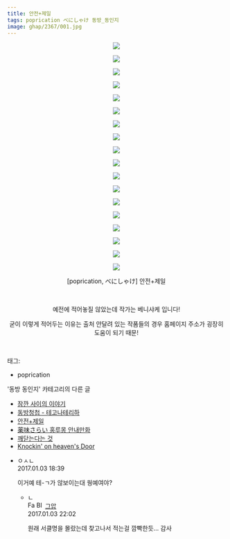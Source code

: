 ```yaml
---
title: 안전+제일
tags: poprication べにしゃけ 동방_동인지
image: ghap/2367/001.jpg
---
```

<div class="article">
<p style="text-align: center; clear: none; float: none;"><img src="{{ site.nasurl }}/ghap/2367/001.jpg"/></p>
<p style="text-align: center; clear: none; float: none;"><img src="{{ site.nasurl }}/ghap/2367/002.jpg"/></p>
<p style="text-align: center; clear: none; float: none;"><img src="{{ site.nasurl }}/ghap/2367/003.jpg"/></p>
<p style="text-align: center; clear: none; float: none;"><img src="{{ site.nasurl }}/ghap/2367/004.jpg"/></p>
<p style="text-align: center; clear: none; float: none;"><img src="{{ site.nasurl }}/ghap/2367/005.jpg"/></p>
<p style="text-align: center; clear: none; float: none;"><img src="{{ site.nasurl }}/ghap/2367/006.jpg"/></p>
<p style="text-align: center; clear: none; float: none;"><img src="{{ site.nasurl }}/ghap/2367/007.jpg"/></p>
<p style="text-align: center; clear: none; float: none;"><img src="{{ site.nasurl }}/ghap/2367/008.jpg"/></p>
<p style="text-align: center; clear: none; float: none;"><img src="{{ site.nasurl }}/ghap/2367/009.jpg"/></p>
<p style="text-align: center; clear: none; float: none;"><img src="{{ site.nasurl }}/ghap/2367/010.jpg"/></p>
<p style="text-align: center; clear: none; float: none;"><img src="{{ site.nasurl }}/ghap/2367/011.jpg"/></p>
<p style="text-align: center; clear: none; float: none;"><img src="{{ site.nasurl }}/ghap/2367/012.jpg"/></p>
<p style="text-align: center; clear: none; float: none;"><img src="{{ site.nasurl }}/ghap/2367/013.jpg"/></p>
<p style="text-align: center; clear: none; float: none;"><img src="{{ site.nasurl }}/ghap/2367/014.jpg"/></p>
<p style="text-align: center; clear: none; float: none;"><img src="{{ site.nasurl }}/ghap/2367/015.jpg"/></p>
<p style="text-align: center; clear: none; float: none;"><img src="{{ site.nasurl }}/ghap/2367/016.jpg"/></p>
<p style="text-align: center; clear: none; float: none;"><img src="{{ site.nasurl }}/ghap/2367/017.jpg"/></p>
<p style="text-align: center; clear: none; float: none;"><img src="{{ site.nasurl }}/ghap/2367/018.jpg"/></p>
<p style="text-align: center; clear: none; float: none;">[poprication, べにしゃけ] 안전+제일</p>
<p style="text-align: center; clear: none; float: none;"><br/></p>
<p style="text-align: center; clear: none; float: none;">예전에 적어놓질 않았는데 작가는 베니샤케 입니다!</p>
<p style="text-align: center; clear: none; float: none;">굳이 이렇게 적어두는 이유는 출처 안달려 있는 작품들의 경우 홈페이지 주소가 굉장히 도움이 되기 때문!</p>
<p><br/></p>
</div><div class="tagTrail">
<p>태그: </p>
<ul>
<li>poprication</li>
</ul>
</div><div class="another">
<p>'동방 동인지' 카테고리의 다른 글</p>
<ul>
<li><a href="/2016-09-28-ghap_2370">잠깐 사이의 이야기</a></li>
<li><a href="/2016-09-27-ghap_2368">동방청첩 - 테고나테리하</a></li>
<li><a href="/2016-09-27-ghap_2367">안전+제일</a></li>
<li><a href="/2016-09-27-ghap_2366">薬味さらい 홍루몽 안내만화</a></li>
<li><a href="/2016-09-27-ghap_2365">깨닫는다는 것</a></li>
<li><a href="/2016-09-27-ghap_2363">Knockin' on heaven's Door</a></li>
</ul>
</div><div class="cb_module cb_fluid">
<div class="cb_wrt cb_profile">
<div class="comment">
<ul>
<li class="cb_thumb_off" id="comment14882447">
<div class="cb_comment_area">
<div class="cb_info_area">
<div class="cb_section">
<span class="cb_nick_name">ㅇㅅㄴ</span>
</div>
<div class="cb_section">
<span class="cb_date">2017.01.03 18:39 </span>
</div>
</div>
<div class="cb_dsc_comment">
<p class="cb_dsc">
											이거예 테-ㄱ가 않보이는대 웡예여야?
										</p>
</div>
<ul>
<li class="cb_thumb_off" id="comment14882539">
<span class="cb_bu_subnode">ㄴ</span>
<div class="cb_comment_area">
<div class="cb_info_area">
<div class="cb_section">
<span class="cb_nick_name"><img alt="Favicon of https://ghaptouhou.tistory.com" height="16" onerror="this.onerror=null;this.parentNode.removeChild(this)" src="https://ghaptouhou.tistory.com/favicon.ico" width="16"/> <img alt="BlogIcon" height="16" onerror="this.parentNode.removeChild(this)" src="https://ghaptouhou.tistory.com/index.gif" width="16"/> <a href="https://ghaptouhou.tistory.com" onclick="return openLinkInNewWindow(this)"> 그압</a><span class="tistoryProfileLayerTrigger" onclick='TistoryProfile.show(event, this, {"title":"\uc800\uae30 \uc774\uac70 \ub098\uc911\uc5d0 \uc218\uc815 \uac00\ub2a5\ud558\ub098\uc694","url":"https:\/\/ghap.tistory.com","nickname":"\uadf8\uc555","items":[]}); return false;'></span></span>
</div>
<div class="cb_section">
<span class="cb_date">2017.01.03 22:02 </span>
</div>
</div>
<div class="cb_dsc_comment">
<p class="cb_dsc">
																원래 서클명을 몰랐는데 찾고나서 적는걸 깜빡한듯... 감사
															</p>
</div>
</div>
</li>
</ul>
</div></li>
</ul>
</div>
</div><!-- commentList close -->
</div>